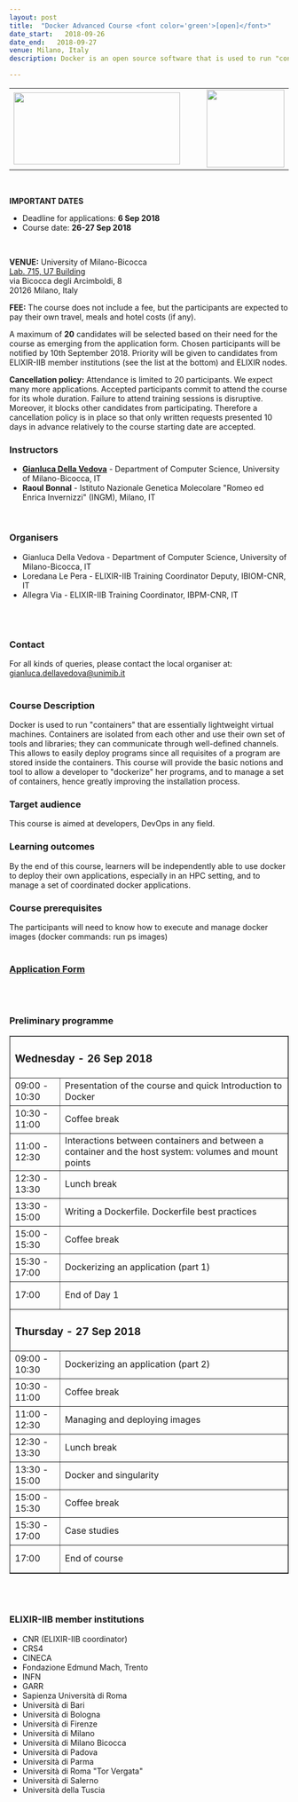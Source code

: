```yaml
---
layout: post
title:  "Docker Advanced Course <font color='green'>[open]</font>"
date_start:   2018-09-26
date_end:   2018-09-27
venue: Milano, Italy
description: Docker is an open source software that is used to run "containers" that are essentially lightweight virtual machines. Containers are isolated from each other and use their own set of tools and libraries; they can communicate through well-defined channels. This allows to easily deploy programs since all requisites of a program are stored inside the containers. This course will provide the basic notions and tool to allow a developer to "dockerize" her programs, and to manage a set of containers, hence greatly improving the installation process.

---
```


<table border="0">
<tr>
	<td><a href="https://elixir-iib-training.github.io/website/"><img src="../../../img/logo_iib.png" height="130" width="300"></a>
	</td>
	<td width="50"></td>
	<td><a href="https://www.unimib.it/"><img src="../../../img/Logo_unimilano_bicocca.png" height="140" width="140"></a>
	</td>
</tr>
</table>
<br>

**IMPORTANT DATES** 
- Deadline for applications: **6 Sep 2018**
- Course date: **26-27 Sep 2018**
<br>


**VENUE:**
University of Milano-Bicocca<br>
[Lab. 715, U7 Building]( https://www.google.it/maps/place/Edificio+U7+-+Universit%C3%A0+degli+Studi+di+Milano+-+Bicocca/@45.5169838,9.2112628,16.75z)<br> 
via Bicocca degli Arcimboldi, 8<br> 
20126 Milano, Italy
<br>


**FEE:** 
The course does not include a fee, but the participants are expected to pay their own travel, meals and hotel costs (if any).


A maximum of **20** candidates will be selected based on their need for the course as emerging from the application form. Chosen participants will be notified by 10th September 2018. Priority will be given to candidates from ELIXIR-IIB member institutions (see the list at the bottom) and ELIXIR nodes. 

**Cancellation policy:** Attendance is limited to 20 participants. We expect many more applications. Accepted participants commit to attend the course for its whole duration. Failure to attend training sessions is disruptive. Moreover, it blocks other candidates from participating. Therefore a cancellation policy is in place so that only written requests presented 10 days in advance relatively to the course starting date are accepted.
<br>


### Instructors
- [**Gianluca Della Vedova**](http://gianluca.dellavedova.org/) - Department of Computer Science, University of Milano-Bicocca, IT
- **Raoul Bonnal** -  Istituto Nazionale Genetica Molecolare "Romeo ed Enrica Invernizzi"​ (INGM), Milano, IT
<br>


### Organisers
- Gianluca Della Vedova - Department of Computer Science, University of Milano-Bicocca, IT
- Loredana Le Pera - ELIXIR-IIB Training Coordinator Deputy, IBIOM-CNR, IT
- Allegra Via - ELIXIR-IIB Training Coordinator, IBPM-CNR, IT
<br>
<br>

### Contact
For all kinds of queries, please contact the local organiser at: <gianluca.dellavedova@unimib.it>
<br>
<br>

### Course Description
Docker is used to run "containers" that are essentially lightweight virtual machines. Containers are isolated from each other and use their own set of tools and libraries; they can communicate through well-defined channels. This allows to easily deploy programs since all requisites of a program are stored inside the containers.
This course will provide the basic notions and tool to allow a developer to "dockerize" her programs, and to manage a set of containers, hence greatly improving the installation process.
<br>


### Target audience
This course is aimed at developers, DevOps in any field.
<br>


### Learning outcomes
By the end of this course, learners will be independently able to use docker to deploy their own applications, especially in an HPC setting, and to manage a set of coordinated docker applications.


### Course prerequisites
The participants will need to know how to execute and manage docker images (docker commands: run ps images)
<br>
<br>



### [Application Form]()
<br>
<br>


### Preliminary programme

<table border="1">
<tr>
   <td colspan="2"><h3>Wednesday - 26 Sep 2018</h3></td>
</tr>
<tr>
   <td height="50">09:00 - 10:30</td>
   <td height="50">Presentation of the course and quick Introduction to Docker</td>
</tr>
<tr>
   <td height="50">10:30 - 11:00</td>
   <td height="50">Coffee break</td>
</tr>
<tr>
   <td height="50">11:00 - 12:30</td>
   <td height="50">Interactions between containers and between a container and the host system: volumes and mount points</td>
</tr>
<tr>
   <td height="50">12:30 - 13:30</td>
   <td height="50">Lunch break </td>
</tr>
<tr>
  <td height="50">13:30 - 15:00</td>
  <td height="50">Writing a Dockerfile. Dockerfile best practices</td>
</tr>
<tr>
   <td height="50">15:00 - 15:30</td>
   <td height="50">Coffee break</td>
</tr>
<tr>
  <td height="50">15:30 - 17:00</td>
  <td height="50">Dockerizing an application (part 1)</td>
</tr>
<tr>
  <td height="50">17:00</td>
  <td height="50">End of Day 1</td>
</tr>
<tr>
   <td colspan="2"><h3>Thursday - 27 Sep 2018</h3></td>
</tr>
<tr>
 <td height="50">09:00 - 10:30</td>
 <td height="50">Dockerizing an application (part 2)</td>
</tr>
<tr>
   <td height="50">10:30 - 11:00</td>
   <td height="50">Coffee break</td>
</tr>
<tr>
   <td height="50">11:00 - 12:30</td>
   <td height="50">Managing and deploying images</td>
</tr>
<tr>
   <td height="50">12:30 - 13:30</td>
   <td height="50">Lunch break </td>
</tr>
<tr>
  <td height="50">13:30 - 15:00</td>
  <td height="50">Docker and singularity</td>
</tr>
<tr>
   <td height="50">15:00 - 15:30</td>
   <td height="50">Coffee break</td>
</tr>
<tr>
  <td height="50">15:30 - 17:00</td>
  <td height="50">Case studies</td>
</tr>
<tr>
  <td height="50">17:00</td>
  <td height="50">End of course</td>
</tr>
</table>


<br>
<br>

<h3>ELIXIR-IIB member institutions</h3>
<ul>
   <li> CNR (ELIXIR-IIB coordinator)</li>
   <li> CRS4</li>
   <li> CINECA</li>
   <li> Fondazione Edmund Mach, Trento</li>
   <li> INFN</li>
   <li> GARR</li>
   <li> Sapienza Università di Roma</li>
   <li> Università di Bari</li>
   <li> Università di Bologna</li>
   <li> Università di Firenze</li>
   <li> Università di Milano</li>
   <li> Università di Milano Bicocca</li>
   <li> Università di Padova</li>
   <li> Università di Parma</li>
   <li> Università di Roma "Tor Vergata"</li>
   <li> Università di Salerno</li>
   <li> Università della Tuscia </li>
</ul>

